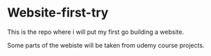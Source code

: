 # Website-first-try

This is the repo where i will put my first go building a website.

Some parts of the webiste will be taken from udemy course projects.

